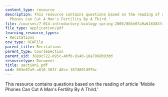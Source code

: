 ```yaml
---
content_type: resource
description: This resource contains questions based on the reading of article 'Mobile
  Phones Can Cut A Man's Fertility By A Third.'
file: /courses/7-014-introductory-biology-spring-2005/803e07a9a616383f48ce187d801d97bc_section1.pdf
file_type: application/pdf
learning_resource_types:
- Recitations
ocw_type: OCWFile
parent_title: Recitations
parent_type: CourseSection
parent_uid: 3889c722-095c-4bf0-9140-16a7998b93dd
resourcetype: Document
title: section1.pdf
uid: 803e07a9-a616-383f-48ce-187d801d97bc
---
```

This resource contains questions based on the reading of article 'Mobile Phones Can Cut A Man's Fertility By A Third.'

